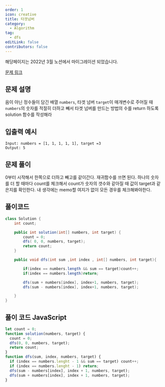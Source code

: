 ```yaml
---
order: 1
icon: creative
title: 타겟넘버
category:
  - Algorithm
tag:
  - dfs
editLink: false
contributors: false
---
```


해당페이지는 2022년 3월 노션에서 마이그레이션 되었습니다.

[문제 링크](https://programmers.co.kr/learn/courses/30/lessons/43165)

## 문제 설명

음이 아닌 정수들이 담긴 배열 `numbers`, 타겟 넘버 `target`이 매개변수로 주어질 때 `numbers`의 숫자를 적절히 더하고 빼서 타겟 넘버를 만드는 방법의 수를 return 하도록 solution 함수를 작성해라

## 입출력 예시

```
Input: numbers = [1, 1, 1, 1, 1], target =3
Output: 5
```

## 문제 풀이

0부터 시작해서 한쪽으로 더하고 빼고를 같이간다. 재귀함수를 쓰면 된다.
하나의 숫자를 더 할 때마다 count를 체크해서 count가 숫자의 갯수와 같아질 때 값이 target과 같은지를
확인한다. 내 생각에는 memo할 여지가 없이 모든 경우를 체크해봐야한다.

## 풀이코드

```java
class Solution {
    int count;

    public int solution(int[] numbers, int target) {
        count = 0;
        dfs( 0, 0, numbers, target);
        return count;
    }

    public void dfs(int sum ,int index , int[] numbers, int target){

        if(index == numbers.length && sum == target)count++;
        if(index == numbers.length)return;

        dfs(sum + numbers[index], index+1, numbers, target);
        dfs(sum - numbers[index], index+1, numbers, target);

    }
}

```

## 풀이 코드 JavaScript

```js
let count = 0;
function solution(numbers, target) {
  count = 0;
  dfs(0, 0, numbers, target);
  return count;
}
function dfs(sum, index, numbers, target) {
  if (index == numbers.lenght - 1 && sum == target) count++;
  if (index == numbers.lenght - 1) return;
  dfs(sum - numbers[index], index + 1, numbers, target);
  dfs(sum + numbers[index], index + 1, numbers, target);
}
```
